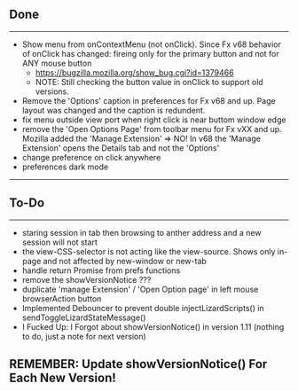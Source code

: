 ## Done
--------------
* Show menu from onContextMenu (not onClick). Since Fx v68 behavior of onClick has changed: fireing only for the primary button and not for ANY mouse button
    * https://bugzilla.mozilla.org/show_bug.cgi?id=1379466
    * NOTE: Still checking the button value in onClick to support old versions.
* Remove the 'Options' caption in preferences for Fx v68 and up. Page layout was changed and the caption is redundent.
* fix menu outside view port when right click is near buttom window edge
* remove the 'Open Options Page' from toolbar menu for Fx vXX and up. Mozilla added the 'Manage Extension'  => NO! In v68 the 'Manage Extension' opens the Details tab and not the 'Options'
* change preference on click anywhere
* preferences dark mode
---

## To-Do
--------------
* staring session in tab then browsing to anther address and a new session will not start
* the view-CSS-selector is not acting like the view-source. Shows only in-page and not affected by new-window or new-tab
* handle return Promise from prefs functions
* remove the showVersionNotice ???
* duplicate 'manage Extension' / 'Open Option page' in left mouse browserAction button
* Implemented Debouncer to prevent double injectLizardScripts() in sendToggleLizardStateMessage()
* I Fucked Up: I Forgot about showVersionNotice() in version 1.11 (nothing to do, just a note for next version)

## REMEMBER: Update showVersionNotice() For Each New Version!
